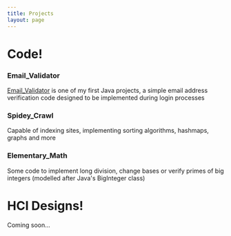 ```yaml
---
title: Projects
layout: page
---
```


# Code!

### Email_Validator
[Email_Validator](https://github.com/im-mel/Email_Validator) is one of my first Java projects, a simple email address verification code designed to be implemented during login processes

### Spidey_Crawl 
Capable of indexing sites, implementing sorting algorithms, hashmaps, graphs and more 

### Elementary_Math
Some code to implement long division, change bases or verify primes of big integers (modelled after Java's BigInteger class)

# HCI Designs!
Coming soon...




